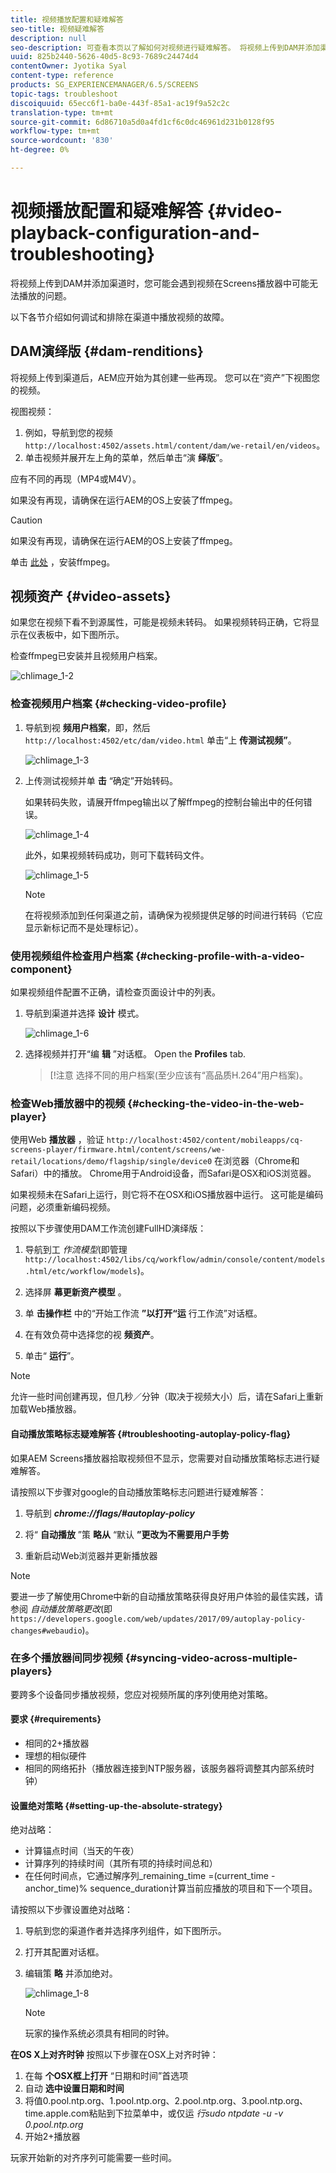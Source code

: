 ```yaml
---
title: 视频播放配置和疑难解答
seo-title: 视频疑难解答
description: null
seo-description: 可查看本页以了解如何对视频进行疑难解答。 将视频上传到DAM并添加渠道时，您可能会遇到视频在Screens播放器中无法播放的问题，本节将介绍如何调试视频在渠道中播放并排除故障。
uuid: 825b2440-5626-40d5-8c93-7689c24474d4
contentOwner: Jyotika Syal
content-type: reference
products: SG_EXPERIENCEMANAGER/6.5/SCREENS
topic-tags: troubleshoot
discoiquuid: 65ecc6f1-ba0e-443f-85a1-ac19f9a52c2c
translation-type: tm+mt
source-git-commit: 6d86710a5d0a4fd1cf6c0dc46961d231b0128f95
workflow-type: tm+mt
source-wordcount: '830'
ht-degree: 0%

---
```



# 视频播放配置和疑难解答 {#video-playback-configuration-and-troubleshooting}

将视频上传到DAM并添加渠道时，您可能会遇到视频在Screens播放器中可能无法播放的问题。

以下各节介绍如何调试和排除在渠道中播放视频的故障。

## DAM演绎版 {#dam-renditions}

将视频上传到渠道后，AEM应开始为其创建一些再现。 您可以在“资产”下视图您的视频。

视图视频：

1. 例如，导航到您的视频 `http://localhost:4502/assets.html/content/dam/we-retail/en/videos`。
1. 单击视频并展开左上角的菜单，然后单击“演 **绎版**”。

应有不同的再现（MP4或M4V）。

如果没有再现，请确保在运行AEM的OS上安装了ffmpeg。

>[!CAUTION]
>
>如果没有再现，请确保在运行AEM的OS上安装了ffmpeg。
>
>单击 [此处](https://www.ffmpeg.org/download.html) ，安装ffmpeg。

## 视频资产 {#video-assets}

如果您在视频下看不到源属性，可能是视频未转码。 如果视频转码正确，它将显示在仪表板中，如下图所示。

检查ffmpeg已安装并且视频用户档案。

![chlimage_1-2](assets/chlimage_1-2.png)

### 检查视频用户档案 {#checking-video-profile}

1. 导航到视 **频用户档案**，即，然后 `http://localhost:4502/etc/dam/video.html` 单击“上 **传测试视频”**。

   ![chlimage_1-3](assets/chlimage_1-3.png)

1. 上传测试视频并单 **击** “确定”开始转码。

   如果转码失败，请展开ffmpeg输出以了解ffmpeg的控制台输出中的任何错误。

   ![chlimage_1-4](assets/chlimage_1-4.png)

   此外，如果视频转码成功，则可下载转码文件。

   ![chlimage_1-5](assets/chlimage_1-5.png)

   >[!NOTE]
   >
   >在将视频添加到任何渠道之前，请确保为视频提供足够的时间进行转码（它应显示新标记而不是处理标记）。

### 使用视频组件检查用户档案 {#checking-profile-with-a-video-component}

如果视频组件配置不正确，请检查页面设计中的列表。

1. 导航到渠道并选择 **设计** 模式。

   ![chlimage_1-6](assets/chlimage_1-6.png)

1. 选择视频并打开“编 **辑** ”对话框。 Open the **Profiles** tab.

   >[!注意
   >选择不同的用户档案(至少应该有“高品质H.264”用户档案)。


### 检查Web播放器中的视频 {#checking-the-video-in-the-web-player}

使用Web **播放器** ，验证 `http://localhost:4502/content/mobileapps/cq-screens-player/firmware.html/content/screens/we-retail/locations/demo/flagship/single/device0` 在浏览器（Chrome和Safari）中的播放。 Chrome用于Android设备，而Safari是OSX和iOS浏览器。

如果视频未在Safari上运行，则它将不在OSX和iOS播放器中运行。 这可能是编码问题，必须重新编码视频。

按照以下步骤使用DAM工作流创建FullHD演绎版：

1. 导航到工 *作流模型*(即管理 `http://localhost:4502/libs/cq/workflow/admin/console/content/models.html/etc/workflow/models`)。
1. 选择屏 **幕更新资产模型** 。
1. 单 **击操作栏** 中的“开始工作流 **”以打开“运** 行工作流”对话框。

1. 在有效负荷中选择您的视 **频资产**。
1. 单击“ **运行**”。

>[!NOTE]
>
>允许一些时间创建再现，但几秒／分钟（取决于视频大小）后，请在Safari上重新加载Web播放器。

#### 自动播放策略标志疑难解答 {#troubleshooting-autoplay-policy-flag}

如果AEM Screens播放器拾取视频但不显示，您需要对自动播放策略标志进行疑难解答。

请按照以下步骤对google的自动播放策略标志问题进行疑难解答：

1. 导航到 ***chrome://flags/#autoplay-policy***
1. 将“ **自动播放** ”策 **略从** “默认 **”更改为不需要用户手势**

1. 重新启动Web浏览器并更新播放器

>[!NOTE]
>
>要进一步了解使用Chrome中新的自动播放策略获得良好用户体验的最佳实践，请参阅 *自动播放策略更改*(即 `https://developers.google.com/web/updates/2017/09/autoplay-policy-changes#webaudio`)。

### 在多个播放器间同步视频 {#syncing-video-across-multiple-players}

要跨多个设备同步播放视频，您应对视频所属的序列使用绝对策略。

#### 要求 {#requirements}

* 相同的2+播放器
* 理想的相似硬件
* 相同的网络拓扑（播放器连接到NTP服务器，该服务器将调整其内部系统时钟）

#### 设置绝对策略 {#setting-up-the-absolute-strategy}

绝对战略：

* 计算锚点时间（当天的午夜）
* 计算序列的持续时间（其所有项的持续时间总和）
* 在任何时间点，它通过解序列_remaining_time =(current_time - anchor_time)% sequence_duration计算当前应播放的项目和下一个项目。

请按照以下步骤设置绝对战略：

1. 导航到您的渠道作者并选择序列组件，如下图所示。
1. 打开其配置对话框。
1. 编辑策 **略** 并添加绝对。

   ![chlimage_1-8](assets/chlimage_1-8.png)

   >[!NOTE]
   >玩家的操作系统必须具有相同的时钟。

**在OS X上对齐时钟** 按照以下步骤在OSX上对齐时钟：

1. 在每 **个OSX框上打开** “日期和时间”首选项
1. 自动 **选中设置日期和时间**
1. 将值0.pool.ntp.org、1.pool.ntp.org、2.pool.ntp.org、3.pool.ntp.org、time.apple.com粘贴到下拉菜单中，或仅运 *行sudo ntpdate -u -v 0.pool.ntp.org*
1. 开始2+播放器

玩家开始新的对齐序列可能需要一些时间。

